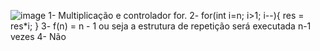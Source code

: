 ![image](https://user-images.githubusercontent.com/54037849/195617029-6cd63789-2db2-41e8-acf8-5d723762861b.png)
1- Multiplicação e controlador for.
2- for(int i=n; i>1; i--){
res = res*i;
}
3- f(n) = n - 1 ou seja a estrutura de repetição será executada n-1 vezes
4- Não
